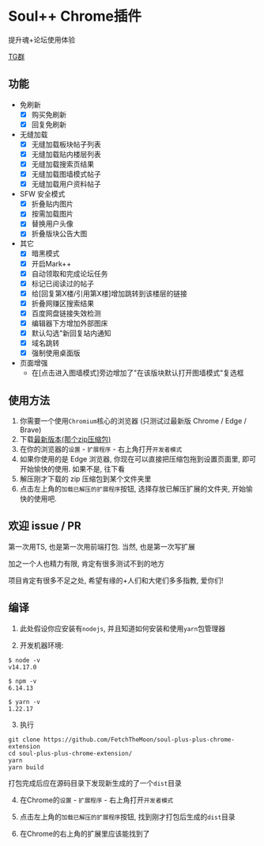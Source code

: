 # Soul++ Chrome插件

提升魂+论坛使用体验

[TG群](https://t.me/joinchat/pHRL19h_vCY5MmFh)

## 功能
- 免刷新
  - [X] 购买免刷新
  - [X] 回复免刷新
- 无缝加载
  - [X] 无缝加载板块帖子列表
  - [X] 无缝加载贴内楼层列表
  - [X] 无缝加载搜索页结果
  - [X] 无缝加载图墙模式帖子
  - [X] 无缝加载用户资料帖子
- SFW 安全模式
  - [X] 折叠贴内图片
  - [X] 按需加载图片
  - [X] 替换用户头像
  - [X] 折叠版块公告大图
- 其它
  - [X] 暗黑模式
  - [X] 开启Mark++
  - [X] 自动领取和完成论坛任务
  - [X] 标记已阅读过的帖子
  - [X] 给[回复第X楼/引用第X楼]增加跳转到该楼层的链接
  - [X] 折叠网赚区搜索结果
  - [X] 百度网盘链接失效检测
  - [X] 编辑器下方增加外部图床
  - [X] 默认勾选"新回复站内通知
  - [X] 域名跳转
  - [X] 强制使用桌面版

- 页面增强
  - 在[点击进入图墙模式]旁边增加了"在该版块默认打开图墙模式"复选框

## 使用方法

1. 你需要一个使用`Chromium`核心的浏览器 (只测试过最新版 Chrome / Edge / Brave)
2. 下载[最新版本(那个zip压缩包)](https://github.com/FetchTheMoon/soul-plus-plus-chrome-extension/releases/latest)
3. 在你的浏览器的`设置` - `扩展程序` - 右上角打开`开发者模式`
4. 如果你使用的是 Edge 浏览器, 你现在可以直接把压缩包拖到设置页面里, 即可开始愉快的使用. 如果不是, 往下看
5. 解压刚才下载的 zip 压缩包到某个文件夹里
6. 点击左上角的`加载已解压的扩展程序`按钮, 选择存放已解压扩展的文件夹, 开始愉快的使用吧.

## 欢迎 issue / PR

第一次用TS, 也是第一次用前端打包. 当然, 也是第一次写扩展

加之一个人也精力有限, 肯定有很多测试不到的地方

项目肯定有很多不足之处, 希望有缘的+人们和大佬们多多指教, 爱你们!

## 编译

1. 此处假设你应安装有`nodejs`, 并且知道如何安装和使用`yarn`包管理器

2. 开发机器环境:
```
$ node -v
v14.17.0

$ npm -v
6.14.13

$ yarn -v
1.22.17
```

3. 执行
```shell
git clone https://github.com/FetchTheMoon/soul-plus-plus-chrome-extension
cd soul-plus-plus-chrome-extension/
yarn        
yarn build
```
打包完成后应在源码目录下发现新生成的了一个`dist`目录

4. 在Chrome的`设置` - `扩展程序` - 右上角打开`开发者模式`

5. 点击左上角的`加载已解压的扩展程序`按钮, 找到刚才打包后生成的`dist`目录

6. 在Chrome的右上角的扩展里应该能找到了


